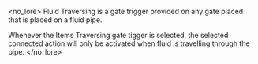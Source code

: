 <no_lore>
Fluid Traversing is a gate trigger provided on any gate placed that is placed on a fluid pipe.

Whenever the Items Traversing gate tigger is selected, the selected connected action will only be activated when fluid is travelling through the pipe.
</no_lore>
